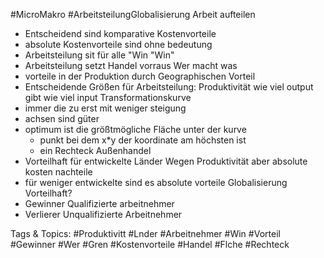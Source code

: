  #MicroMakro #ArbeitsteilungGlobalisierung Arbeit aufteilen
  - Entscheidend sind komparative Kostenvorteile
  - absolute Kostenvorteile sind ohne bedeutung
  - Arbeitsteilung sit für alle "Win "Win"
  - Arbeitsteilung setzt Handel vorraus
 Wer macht was
  - vorteile in der Produktion durch Geographischen Vorteil
  - Entscheidende Größen für Arbeitsteilung:
  Produktivität wie viel output gibt wie viel input
 Transformationskurve
  - immer die zu erst mit weniger steigung
  - achsen sind güter
  - optimum ist die größtmögliche Fläche unter der kurve
    - punkt bei dem x*y der koordinate am höchsten ist
    - ein Rechteck
 Außenhandel
  - Vorteilhaft für entwickelte Länder Wegen Produktivität aber absolute kosten nachteile
  - für weniger entwickelte sind es absolute vorteile
 Globalisierung Vorteilhaft?
  - Gewinner Qualifizierte arbeitnehmer
  - Verlierer Unqualifizierte Arbeitnehmer

   Tags & Topics:
   #Produktivitt
   #Lnder
   #Arbeitnehmer
   #Win
   #Vorteil
   #Gewinner
   #Wer
   #Gren
   #Kostenvorteile
   #Handel
   #Flche
   #Rechteck